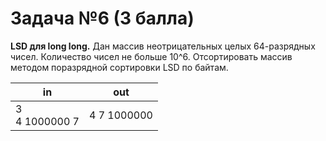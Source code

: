 # Задача №6 (3 балла)
**LSD для long long.** Дан массив неотрицательных целых 64-разрядных чисел. Количество чисел не больше 10^6.
Отсортировать массив методом поразрядной сортировки LSD по байтам.

| in | out |
|----|-----|
| 3<br>4 1000000 7 | 4 7 1000000 |